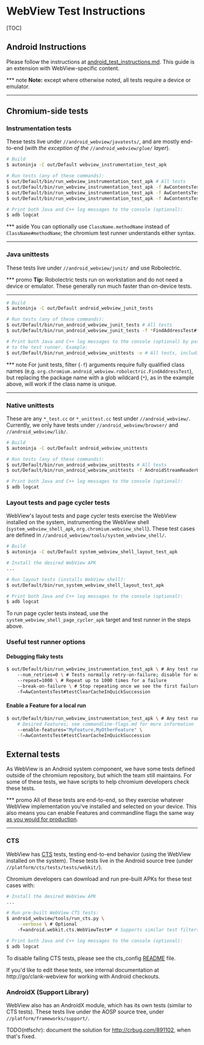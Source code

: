 # WebView Test Instructions

[TOC]

## Android Instructions

Please follow the instructions at
[android_test_instructions.md](/docs/testing/android_test_instructions.md).
This guide is an extension with WebView-specific content.

*** note
**Note:** except where otherwise noted, all tests require a device or emulator.
***

## Chromium-side tests

### Instrumentation tests

These tests live under `//android_webview/javatests/`, and are mostly
end-to-end (*with the exception of the `//android_webview/glue/` layer*).

```sh
# Build
$ autoninja -C out/Default webview_instrumentation_test_apk

# Run tests (any of these commands):
$ out/Default/bin/run_webview_instrumentation_test_apk # All tests
$ out/Default/bin/run_webview_instrumentation_test_apk -f AwContentsTest#* # A particular test suite
$ out/Default/bin/run_webview_instrumentation_test_apk -f AwContentsTest#testClearCacheInQuickSuccession # A single test
$ out/Default/bin/run_webview_instrumentation_test_apk -f AwContentsTest#*Succession # Any glob pattern matching 1 or more tests

# Print both Java and C++ log messages to the console (optional):
$ adb logcat
```

*** aside
You can optionally use `ClassName.methodName` instead of `ClassName#methodName`;
the chromium test runner understands either syntax.
***

### Java unittests

These tests live under `//android_webview/junit/` and use Robolectric.

*** promo
**Tip:** Robolectric tests run on workstation and do not need a device or
emulator. These generally run much faster than on-device tests.
***

```sh
# Build
$ autoninja -C out/Default android_webview_junit_tests

# Run tests (any of these commands):
$ out/Default/bin/run_android_webview_junit_tests # All tests
$ out/Default/bin/run_android_webview_junit_tests -f *FindAddressTest#* # Same glob patterns work here

# Print both Java and C++ log messages to the console (optional) by passing "-v"
# to the test runner. Example:
$ out/Default/bin/run_android_webview_unittests -v # All tests, including logs
```

*** note
For junit tests, filter (`-f`) arguments require fully qualified class names
(e.g. `org.chromium.android_webview.robolectric.FindAddressTest`), but replacing
the package name with a glob wildcard (`*`), as in the example above, will work
if the class name is unique.
***

### Native unittests

These are any `*_test.cc` or `*_unittest.cc` test under `//android_webview/`.
Currently, we only have tests under `//android_webview/browser/` and
`//android_webview/lib/`.

```sh
# Build
$ autoninja -C out/Default android_webview_unittests

# Run tests (any of these commands):
$ out/Default/bin/run_android_webview_unittests # All tests
$ out/Default/bin/run_android_webview_unittests -f AndroidStreamReaderURLRequestJobTest.* # Same glob patterns work here

# Print both Java and C++ log messages to the console (optional):
$ adb logcat
```

### Layout tests and page cycler tests

WebView's layout tests and page cycler tests exercise the WebView installed on
the system, instrumenting the WebView shell (`system_webview_shell_apk`,
`org.chromium.webview_shell`). These test cases are defined in
`//android_webview/tools/system_webview_shell/`.

```sh
# Build
$ autoninja -C out/Default system_webview_shell_layout_test_apk

# Install the desired WebView APK
...

# Run layout tests (installs WebView shell):
$ out/Default/bin/run_system_webview_shell_layout_test_apk

# Print both Java and C++ log messages to the console (optional):
$ adb logcat
```

To run page cycler tests instead, use the `system_webview_shell_page_cycler_apk`
target and test runner in the steps above.

### Useful test runner options

#### Debugging flaky tests

```sh
$ out/Default/bin/run_webview_instrumentation_test_apk \ # Any test runner
    --num_retries=0 \ # Tests normally retry-on-failure; disable for easier repo
    --repeat=1000 \ # Repeat up to 1000 times for a failure
    --break-on-failure \ # Stop repeating once we see the first failure
    -f=AwContentsTest#testClearCacheInQuickSuccession
```

#### Enable a Feature for a local run

```sh
$ out/Default/bin/run_webview_instrumentation_test_apk \ # Any test runner
    # Desired Features; see commandline-flags.md for more information
    --enable-features="MyFeature,MyOtherFeature" \
    -f=AwContentsTest#testClearCacheInQuickSuccession
```

## External tests

As WebView is an Android system component, we have some tests defined outside of
the chromium repository, but which the team still maintains. For some of these
tests, we have scripts to help chromium developers check these tests.

*** promo
All of these tests are end-to-end, so they exercise whatever WebView
implementation you've installed and selected on your device. This also means you
can enable Features and commandline flags the same way [as you would for
production](./commandline-flags.md).
***

### CTS

WebView has [CTS](https://source.android.com/compatibility/cts) tests, testing
end-to-end behavior (using the WebView installed on the system). These tests
live in the Android source tree (under `//platform/cts/tests/tests/webkit/`).

Chromium developers can download and run pre-built APKs for these test cases
with:

```sh
# Install the desired WebView APK
...

# Run pre-built WebView CTS tests:
$ android_webview/tools/run_cts.py \
    --verbose \ # Optional
    -f=android.webkit.cts.WebViewTest#* # Supports similar test filters

# Print both Java and C++ log messages to the console (optional):
$ adb logcat
```

To disable failing CTS tests, please see the cts_config
[README](../tools/cts_config/README.md) file.

If you'd like to edit these tests, see internal documentation at
http://go/clank-webview for working with Android checkouts.

### AndroidX (Support Library)

WebView also has an AndroidX module, which has its own tests (similar to CTS
tests). These tests live under the AOSP source tree, under
`//platform/frameworks/support/`.

TODO(ntfschr): document the solution for http://crbug.com/891102, when that's
fixed.
